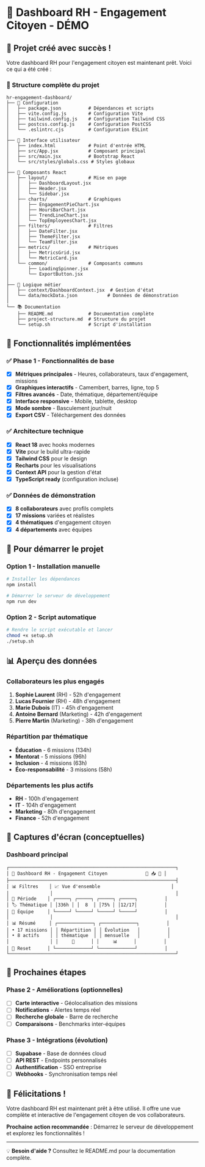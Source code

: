 # 🎯 Dashboard RH - Engagement Citoyen - DÉMO

## 🚀 Projet créé avec succès !

Votre dashboard RH pour l'engagement citoyen est maintenant prêt. Voici ce qui a été créé :

### 📁 Structure complète du projet
```
hr-engagement-dashboard/
├── 📄 Configuration
│   ├── package.json          # Dépendances et scripts
│   ├── vite.config.js        # Configuration Vite
│   ├── tailwind.config.js    # Configuration Tailwind CSS
│   ├── postcss.config.js     # Configuration PostCSS
│   └── .eslintrc.cjs         # Configuration ESLint
│
├── 🎨 Interface utilisateur
│   ├── index.html            # Point d'entrée HTML
│   ├── src/App.jsx           # Composant principal
│   ├── src/main.jsx          # Bootstrap React
│   └── src/styles/globals.css # Styles globaux
│
├── 🧩 Composants React
│   ├── layout/               # Mise en page
│   │   ├── DashboardLayout.jsx
│   │   ├── Header.jsx
│   │   └── Sidebar.jsx
│   ├── charts/               # Graphiques
│   │   ├── EngagementPieChart.jsx
│   │   ├── HoursBarChart.jsx
│   │   ├── TrendLineChart.jsx
│   │   └── TopEmployeesChart.jsx
│   ├── filters/              # Filtres
│   │   ├── DateFilter.jsx
│   │   ├── ThemeFilter.jsx
│   │   └── TeamFilter.jsx
│   ├── metrics/              # Métriques
│   │   ├── MetricsGrid.jsx
│   │   └── MetricCard.jsx
│   └── common/               # Composants communs
│       ├── LoadingSpinner.jsx
│       └── ExportButton.jsx
│
├── 🔧 Logique métier
│   ├── context/DashboardContext.jsx  # Gestion d'état
│   └── data/mockData.json           # Données de démonstration
│
└── 📚 Documentation
    ├── README.md             # Documentation complète
    ├── project-structure.md  # Structure du projet
    └── setup.sh              # Script d'installation
```

## 🎯 Fonctionnalités implémentées

### ✅ Phase 1 - Fonctionnalités de base
- [x] **Métriques principales** - Heures, collaborateurs, taux d'engagement, missions
- [x] **Graphiques interactifs** - Camembert, barres, ligne, top 5
- [x] **Filtres avancés** - Date, thématique, département/équipe
- [x] **Interface responsive** - Mobile, tablette, desktop
- [x] **Mode sombre** - Basculement jour/nuit
- [x] **Export CSV** - Téléchargement des données

### ✅ Architecture technique
- [x] **React 18** avec hooks modernes
- [x] **Vite** pour le build ultra-rapide
- [x] **Tailwind CSS** pour le design
- [x] **Recharts** pour les visualisations
- [x] **Context API** pour la gestion d'état
- [x] **TypeScript ready** (configuration incluse)

### ✅ Données de démonstration
- [x] **8 collaborateurs** avec profils complets
- [x] **17 missions** variées et réalistes
- [x] **4 thématiques** d'engagement citoyen
- [x] **4 départements** avec équipes

## 🚀 Pour démarrer le projet

### Option 1 - Installation manuelle
```bash
# Installer les dépendances
npm install

# Démarrer le serveur de développement
npm run dev
```

### Option 2 - Script automatique
```bash
# Rendre le script exécutable et lancer
chmod +x setup.sh
./setup.sh
```

## 📊 Aperçu des données

### Collaborateurs les plus engagés
1. **Sophie Laurent** (RH) - 52h d'engagement
2. **Lucas Fournier** (RH) - 48h d'engagement  
3. **Marie Dubois** (IT) - 45h d'engagement
4. **Antoine Bernard** (Marketing) - 42h d'engagement
5. **Pierre Martin** (Marketing) - 38h d'engagement

### Répartition par thématique
- **Éducation** - 6 missions (134h)
- **Mentorat** - 5 missions (96h)
- **Inclusion** - 4 missions (63h)
- **Éco-responsabilité** - 3 missions (58h)

### Départements les plus actifs
- **RH** - 100h d'engagement
- **IT** - 104h d'engagement
- **Marketing** - 80h d'engagement
- **Finance** - 52h d'engagement

## 🎨 Captures d'écran (conceptuelles)

### Dashboard principal
```
┌─────────────────────────────────────────────────────────────┐
│ 🏢 Dashboard RH - Engagement Citoyen              🌙 📥 👤 │
├─────────────────────────────────────────────────────────────┤
│ 📊 Filtres    │ 📈 Vue d'ensemble                          │
│               │                                             │
│ 📅 Période    │ ┌─────┐ ┌─────┐ ┌─────┐ ┌─────┐          │
│ 🏷️ Thématique │ │336h │ │  8  │ │75% │ │12/17│          │
│ 🏢 Équipe     │ └─────┘ └─────┘ └─────┘ └─────┘          │
│               │                                             │
│ 📊 Résumé     │ ┌─────────────┐ ┌─────────────┐          │
│ • 17 missions │ │ Répartition │ │ Évolution   │          │
│ • 8 actifs    │ │ thématique  │ │ mensuelle   │          │
│               │ │     🥧      │ │     📊      │          │
│ 🔄 Reset      │ └─────────────┘ └─────────────┘          │
└─────────────────────────────────────────────────────────────┘
```

## 🔮 Prochaines étapes

### Phase 2 - Améliorations (optionnelles)
- [ ] **Carte interactive** - Géolocalisation des missions
- [ ] **Notifications** - Alertes temps réel
- [ ] **Recherche globale** - Barre de recherche
- [ ] **Comparaisons** - Benchmarks inter-équipes

### Phase 3 - Intégrations (évolution)
- [ ] **Supabase** - Base de données cloud
- [ ] **API REST** - Endpoints personnalisés
- [ ] **Authentification** - SSO entreprise
- [ ] **Webhooks** - Synchronisation temps réel

## 🎉 Félicitations !

Votre dashboard RH est maintenant prêt à être utilisé. Il offre une vue complète et interactive de l'engagement citoyen de vos collaborateurs.

**Prochaine action recommandée** : Démarrez le serveur de développement et explorez les fonctionnalités !

---

💡 **Besoin d'aide ?** Consultez le README.md pour la documentation complète.